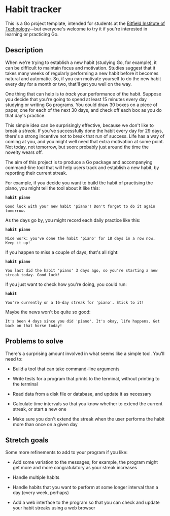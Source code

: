 # Habit tracker

This is a Go project template, intended for students at the [Bitfield Institute of Technology](https://bitfieldconsulting.com/golang/bit)—but everyone's welcome to try it if you're interested in learning or practicing Go.

## Description

When we're trying to establish a new habit (studying Go, for example), it can be difficult to maintain focus and motivation. Studies suggest that it takes many weeks of regularly performing a new habit before it becomes natural and automatic. So, if you can motivate yourself to do the new habit every day for a month or two, that'll get you well on the way.

One thing that can help is to _track_ your performance of the habit. Suppose you decide that you're going to spend at least 15 minutes every day studying or writing Go programs. You could draw 30 boxes on a piece of paper, one for each of the next 30 days, and check off each box as you do that day's practice.

This simple idea can be surprisingly effective, because we don't like to break a _streak_. If you've successfully done the habit every day for 29 days, there's a strong incentive not to break that run of success. Life has a way of coming at you, and you might well need that extra motivation at some point. Not today, not tomorrow, but soon: probably just around the time the novelty wears off.

The aim of this project is to produce a Go package and accompanying command-line tool that will help users track and establish a new habit, by reporting their current streak.

For example, if you decide you want to build the habit of practising the piano, you might tell the tool about it like this:

**`habit piano`**

```
Good luck with your new habit 'piano'! Don't forget to do it again
tomorrow.
```

As the days go by, you might record each daily practice like this:

**`habit piano`**

```
Nice work: you've done the habit 'piano' for 18 days in a row now.
Keep it up!
```

If you happen to miss a couple of days, that's all right:

**`habit piano`**

```
You last did the habit 'piano' 3 days ago, so you're starting a new
streak today. Good luck!
```

If you just want to check how you're doing, you could run:

**`habit`**

```
You're currently on a 16-day streak for 'piano'. Stick to it!
```

Maybe the news won't be quite so good:

```
It's been 4 days since you did 'piano'. It's okay, life happens. Get
back on that horse today!
```

## Problems to solve

There's a surprising amount involved in what seems like a simple tool. You'll need to:

* Build a tool that can take command-line arguments

* Write tests for a program that prints to the terminal, without printing to the terminal

* Read data from a disk file or database, and update it as necessary

* Calculate time intervals so that you know whether to extend the current streak, or start a new one

* Make sure you don't extend the streak when the user performs the habit more than once on a given day

## Stretch goals

Some more refinements to add to your program if you like:

* Add some variation to the messages; for example, the program might get more and more congratulatory as your streak increases

* Handle multiple habits

* Handle habits that you want to perform at some longer interval than a day (every week, perhaps)

* Add a web interface to the program so that you can check and update your habit streaks using a web browser
